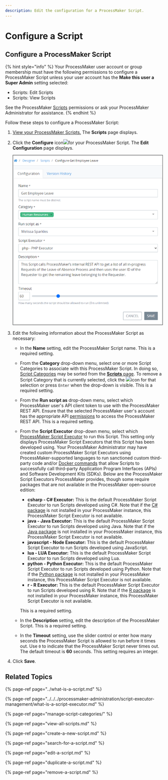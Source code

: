 ```yaml
---
description: Edit the configuration for a ProcessMaker Script.
---
```


# Configure a Script

## Configure a ProcessMaker Script

{% hint style="info" %}
Your ProcessMaker user account or group membership must have the following permissions to configure a ProcessMaker Script unless your user account has the **Make this user a Super Admin** setting selected:

* Scripts: Edit Scripts
* Scripts: View Scripts

See the ProcessMaker [Scripts](../../../processmaker-administration/permission-descriptions-for-users-and-groups.md#scripts) permissions or ask your ProcessMaker Administrator for assistance.
{% endhint %}

Follow these steps to configure a ProcessMaker Script:

1. [View your ProcessMaker Scripts.](view-all-scripts.md#view-all-processmaker-scripts) The **Scripts** page displays.
2. Click the **Configure** icon![](../../../.gitbook/assets/configure-process-icon-processes-page-processes.png)for your ProcessMaker Script. The **Edit Configuration** page displays.  

   ![](../../../.gitbook/assets/configure-script-page-designer.png)

3. Edit the following information about the ProcessMaker Script as necessary:
   * In the **Name** setting, edit the ProcessMaker Script name. This is a required setting.
   * From the **Category** drop-down menu, select one or more Script Categories to associate with this ProcessMaker Script. In doing so, [Script Categories](manage-script-categories/what-is-a-script-category.md) may be sorted from the [**Scripts** page](view-all-scripts.md#view-all-processmaker-scripts). To remove a Script Category that is currently selected, click the ![](../../../.gitbook/assets/remove-group-user-admin.png)icon for that selection or press `Enter` when the drop-down is visible. This is a required setting.
   * From the **Run script as** drop-down menu, select which ProcessMaker user's API client token to use with the ProcessMaker REST API. Ensure that the selected ProcessMaker user's account has the appropriate API [permissions](../../../processmaker-administration/permission-descriptions-for-users-and-groups.md) to access the ProcessMaker REST API. This is a required setting.
   * From the **Script Executor** drop-down menu, select which [ProcessMaker Script Executor](../../../processmaker-administration/script-executor-management/what-is-a-script-executor.md) to run this Script. This setting only displays ProcessMaker Script Executors that this Script has been developed using. Your ProcessMaker Administrator may have created custom ProcessMaker Script Executors using ProcessMaker-supported languages to run sanctioned custom third-party code and/or [Docker commands](https://docs.docker.com/engine/reference/commandline/docker/) that allow Scripts to successfully call third-party Application Program Interfaces \(APIs\) and Software Development Kits \(SDKs\). Below are the ProcessMaker Script Executors ProcessMaker provides, though some require packages that are not available in the ProcessMaker open-source edition:

     * **csharp - C\# Executor:** This is the default ProcessMaker Script Executor to run Scripts developed using C\#. Note that if the [C\# package](../../../package-development-distribution/package-a-connector/c-package.md) is not installed in your ProcessMaker instance, this ProcessMaker Script Executor is not available.
     * **java - Java Executor:** This is the default ProcessMaker Script Executor to run Scripts developed using Java. Note that if the [Java package](../../../package-development-distribution/package-a-connector/java-package.md) is not installed in your ProcessMaker instance, this ProcessMaker Script Executor is not available.
     * **javascript - Node Executor:** This is the default ProcessMaker Script Executor to run Scripts developed using JavaScript.
     * **lua - LUA Executor:** This is the default ProcessMaker Script Executor to run Scripts developed using Lua.
     * **python - Python Executor:** This is the default ProcessMaker Script Executor to run Scripts developed using Python. Note that if the [Python package](../../../package-development-distribution/package-a-connector/python-package.md) is not installed in your ProcessMaker instance, this ProcessMaker Script Executor is not available.
     * **r - R Executor:** This is the default ProcessMaker Script Executor to run Scripts developed using R. Note that if the [R package](../../../package-development-distribution/package-a-connector/r-package.md) is not installed in your ProcessMaker instance, this ProcessMaker Script Executor is not available.

     This is a required setting.

   * In the **Description** setting, edit the description of the ProcessMaker Script. This is a required setting.
   * In the **Timeout** setting, use the slider control or enter how many seconds the ProcessMaker Script is allowed to run before it times out. Use `0` to indicate that the ProcessMaker Script never times out. The default timeout is **60** seconds. This setting requires an integer.
4. Click **Save**.

## Related Topics

{% page-ref page="../what-is-a-script.md" %}

{% page-ref page="../../../processmaker-administration/script-executor-management/what-is-a-script-executor.md" %}

{% page-ref page="manage-script-categories/" %}

{% page-ref page="view-all-scripts.md" %}

{% page-ref page="create-a-new-script.md" %}

{% page-ref page="search-for-a-script.md" %}

{% page-ref page="edit-a-script.md" %}

{% page-ref page="duplicate-a-script.md" %}

{% page-ref page="remove-a-script.md" %}

